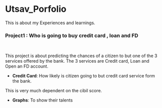 # Utsav_Porfolio
This is about my Experiences and learnings.

### Project1 : Who is going to buy credit card , loan and FD
<br>

This project is about predicting the chances of a citizen to but one of the 3 services offered by the bank. The 3 services are Credit card, Loan and Open an FD account.

- **Credit Card**: How likely is citizen going to but credit card service form the bank. 

This is very much dependent on the cibil score.

- **Graphs**: To show their talents
